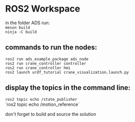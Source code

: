 # ROS2 Workspace

in the folder ADS run:   
`meson build`  
`ninja -C build`  

## commands to run the nodes:   
`ros2 run ads_example_package ads_node`  
`ros2 run crane_controller controller`  
`ros2 run crane_controller hmi`  
`ros2 launch urdf_tutorial crane_visualization.launch.py`  

## display the topics in the command line:  
`ros2 topic echo /state_publisher`  
´ros2 topic echo /motion_reference`  

don't forget to build and source the solution

